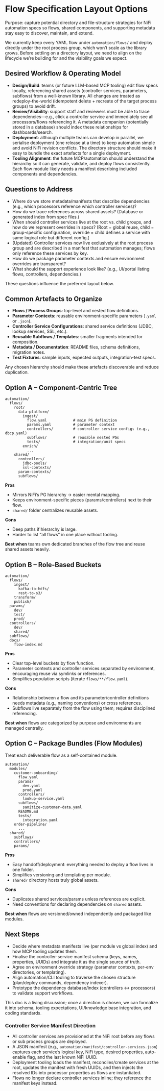 # Flow Specification Layout Options

Purpose: capture potential directory and file-structure strategies for NiFi automation specs so flows, shared components, and supporting metadata stay easy to discover, maintain, and extend.

We currently keep every YAML flow under `automation/flows/` and deploy directly under the root process group, which won’t scale as the library grows. Before settling on a directory layout, we need to align on the lifecycle we’re building for and the visibility goals we expect.

## Desired Workflow & Operating Model
- **Design/Build**: teams (or future LLM-based MCP tooling) edit flow specs locally, referencing shared assets (controller services, parameters, subflows) from a well-known library. All changes are treated as redeploy-the-world (idempotent delete + recreate of the target process groups) to avoid drift.
- **Review/Visibility**: support staff and reviewers must be able to trace dependencies—e.g., click a controller service and immediately see all processors/flows referencing it. A metadata companion (potentially stored in a database) should index these relationships for dashboards/search.
- **Deployment**: although multiple teams can develop in parallel, we serialise deployment (one release at a time) to keep automation simple and avoid NiFi revision conflicts. The directory structure should make it easy to bundle the exact artefacts for a single deployment.
- **Tooling Alignment**: the future MCP/automation should understand the hierarchy so it can generate, validate, and deploy flows consistently. Each flow module likely needs a manifest describing included components and dependencies.

## Questions to Address
- Where do we store metadata/manifests that describe dependencies (e.g., which processors reference which controller services)?
- How do we trace references across shared assets? (Database or generated index from spec files.)
- When should controller services live at the root vs. child groups, and how do we represent overrides in specs? (Root = global reuse, child = group-specific configuration, override = child defines a service with same logical role but different config.)
- (Updated) Controller services now live exclusively at the root process group and are described in a manifest that automation manages; flows only reference these services by key.
- How do we package parameter contexts and ensure environment overrides are transparent?
- What should the support experience look like? (e.g., UI/portal listing flows, controllers, dependencies.)

These questions influence the preferred layout below.

## Common Artefacts to Organize
- **Flows / Process Groups**: top-level and nested flow definitions.
- **Parameter Contexts**: reusable environment-specific parameters (`.yaml` or `.json`).
- **Controller Service Configurations**: shared service definitions (JDBC, lookup services, SSL, etc.).
- **Reusable Subflows / Templates**: smaller fragments intended for composition.
- **Metadata / Documentation**: README files, schema definitions, migration notes.
- **Test Fixtures**: sample inputs, expected outputs, integration-test specs.

Any chosen hierarchy should make these artefacts discoverable and reduce duplication.

## Option A – Component-Centric Tree
```
automation/
  flows/
    root/
      data-platform/
        ingest/
          flow.yaml            # main PG definition
          params.yaml          # parameter context
          controllers/         # controller service configs (e.g., dbcp.yaml)
          subflows/            # reusable nested PGs
          tests/               # integration/unit specs
        enrich/
          ...
    shared/
      controllers/
        jdbc-pools/
        ssl-contexts/
      param-contexts/
      subflows/
```

**Pros**
- Mirrors NiFi’s PG hierarchy → easier mental mapping.
- Keeps environment-specific pieces (params/controllers) next to their flow.
- `shared/` folder centralizes reusable assets.

**Cons**
- Deep paths if hierarchy is large.
- Harder to list “all flows” in one place without tooling.

**Best when** teams own dedicated branches of the flow tree and reuse shared assets heavily.

## Option B – Role-Based Buckets
```
automation/
  flows/
    ingest/
      kafka-to-hdfs/
      rest-to-s3/
    transform/
    publish/
  params/
    dev/
    test/
    prod/
  controllers/
    dev/
    shared/
  subflows/
  docs/
    flow-index.md
```

**Pros**
- Clear top-level buckets by flow function.
- Parameter contexts and controller services separated by environment, encouraging reuse via symlinks or references.
- Simplifies population scripts (iterate `flows/**/flow.yaml`).

**Cons**
- Relationship between a flow and its parameter/controller definitions needs metadata (e.g., naming conventions) or cross references.
- Subflows live separately from the flow using them; requires disciplined referencing.

**Best when** flows are categorized by purpose and environments are managed centrally.

## Option C – Package Bundles (Flow Modules)
Treat each deliverable flow as a self-contained module.
```
automation/
  modules/
    customer-onboarding/
      flow.yaml
      params/
        dev.yaml
        prod.yaml
      controllers/
        lookup-service.yaml
      subflows/
        sanitize-customer-data.yaml
      README.md
      tests/
        integration.yaml
    order-pipeline/
      ...
  shared/
    subflows/
    controllers/
    params/
```

**Pros**
- Easy handoff/deployment: everything needed to deploy a flow lives in one folder.
- Simplifies versioning and templating per module.
- `shared/` directory hosts truly global assets.

**Cons**
- Duplicates shared services/params unless references are explicit.
- Need conventions for declaring dependencies on `shared` assets.

**Best when** flows are versioned/owned independently and packaged like modules.

## Next Steps
- Decide where metadata manifests live (per module vs global index) and how MCP tooling updates them.
- Finalise the controller-service manifest schema (keys, names, properties, UUIDs) and integrate it as the single source of truth.
- Agree on environment override strategy (parameter contexts, per-env directories, or templating).
- Align automation/CLI tooling to traverse the chosen structure (plan/deploy commands, dependency indexer).
- Prototype the dependency database/index (controllers ↔ processors) to validate support workflows.

This doc is a living discussion; once a direction is chosen, we can formalize it into schema, tooling expectations, UI/knowledge base integration, and coding standards.

### Controller Service Manifest Direction
- All controller services are provisioned at the NiFi root before any flows or sub process groups are deployed.
- A JSON manifest (e.g., `automation/manifest/controller-services.json`) captures each service’s logical key, NiFi type, desired properties, auto-enable flag, and the last known NiFi UUID.
- Deployment tooling loads the manifest, reconciles/create services at the root, updates the manifest with fresh UUIDs, and then injects the resolved IDs into processor properties as flows are instantiated.
- Flows no longer declare controller services inline; they reference the manifest keys instead.
